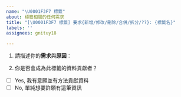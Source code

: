 ```yaml
---
name: "\U0001F3F7️ 標籤"
about: 標籤相關的任何需求
title: "[\U0001F3F7️ 標籤] 要求{新增/修改/刪除/合併/拆分/??}: {標籤名}"
labels: ''
assignees: gnituy18

---
```


1. 請描述你的**需求**與**原因**：

2. 你是否會成為此標籤的資料貢獻者？
- [ ] Yes, 我有意願並有方法貢獻資料
- [ ] No, 單純想要許願有這筆資訊
